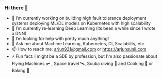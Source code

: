 ### Hi there 👋

- 🔭 I’m currently working on building high fault tolerance deployment systems deploying ML/DL models on Kubernetes with high scalability
- 🌱 I’m currently re-learning Deep Learning (its been a while since I wrote a DNN)
- 🤔 I’m looking for help with pretty much anything!
- 💬 Ask me about Machine Learning, Kubernetes, CI, Scalability, etc. 
- 📫 How to reach me: arjun921@gmail.com or https://arjunsunil.com
- ⚡ Fun fact: I might be a SDE by profession, but I'm also passionate about Flying Machines 🛩️ , Space travel 🛰, Scuba diving 🤿 and Cooking 🥞 or Baking 🥐
